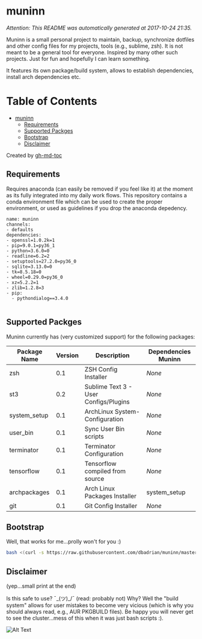 # muninn

*Attention: This README was automatically generated at 2017-10-24 21:35.*

Muninn is a small personal project to maintain, backup, synchronize dotfiles and other config files for my projects, tools (e.g., sublime, zsh).
It is not meant to be a general tool for everyone. Inspired by many other such projects. Just for fun and hopefully I can learn something.

It features its own package/build system, allows to establish dependencies, install arch dependencies etc.


Table of Contents
=================

   * [muninn](#muninn)
      * [Requirements](#requirements)
      * [Supported Packges](#supported-packges)
      * [Bootstrap](#bootstrap)
      * [Disclaimer](#disclaimer)

Created by [gh-md-toc](https://github.com/ekalinin/github-markdown-toc)



## Requirements
Requires anaconda (can easily be removed if you feel like it) at the moment as its fully integrated into my daily work flows.
This repository contains a conda environment file which can be used to create the proper environment, or used as guidelines if you drop the anaconda depedency.

```
name: muninn
channels:
- defaults
dependencies:
- openssl=1.0.2k=1
- pip=9.0.1=py36_1
- python=3.6.0=0
- readline=6.2=2
- setuptools=27.2.0=py36_0
- sqlite=3.13.0=0
- tk=8.5.18=0
- wheel=0.29.0=py36_0
- xz=5.2.2=1
- zlib=1.2.8=3
- pip:
  - pythondialog==3.4.0


```

## Supported Packges
Muninn currently has (very customized support) for the following packages:

Package Name | Version | Description | Dependencies Muninn
--- | --- | --- | --- 
zsh | 0.1 | ZSH Config Installer | *None*
st3 | 0.2 | Sublime Text 3 - User Configs/Plugins | *None*
system_setup | 0.1 | ArchLinux System-Configuration | *None*
user_bin | 0.1 | Sync User Bin scripts | *None*
terminator | 0.1 | Terminator Configuration | *None*
tensorflow | 0.1 | Tensorflow compiled from source | *None*
archpackages | 0.1 | Arch Linux Packages Installer | system_setup
git | 0.1 | Git Config Installer | *None*


## Bootstrap
Well, that works for me...prolly won't for you :)

```bash
bash <(curl -s https://raw.githubusercontent.com/dbadrian/muninn/master/bootstrap.sh)
```

## Disclaimer
(yep...small print at the end)

Is this safe to use? ¯\_(ツ)_/¯ (read: probably not) Why? Well the "build system" allows for user mistakes to become very vicious (which is why you should always read, e.g., AUR PKGBUILD files).
Be happy you will never get to see the cluster...mess of this when it was just bash scripts :).

![Alt Text](http://www.sheawong.com/wp-content/uploads/2013/08/keephatin.gif)
